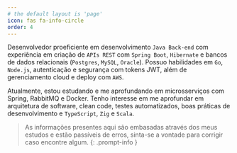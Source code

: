 ```yaml
---
# the default layout is 'page'
icon: fas fa-info-circle
order: 4
---
```


Desenvolvedor proeficiente em desenvolvimento `Java Back-end` com experiência em criação de `APIs REST` com `Spring Boot`, 
`Hibernate` e bancos de dados relacionais (`Postgres`, `MySQL`, `Oracle`). Possuo habilidades em `Go`, `Node.js`, autenticação e segurança 
com tokens JWT, além de gerenciamento cloud e deploy com `AWS`. 

Atualmente, estou estudando e me aprofundando em microsserviços com Spring, RabbitMQ e Docker. Tenho interesse em me aprofundar em arquitetura 
de software, clean code, testes automatizados, boas práticas de desenvolvimento e `TypeScript`, `Zig` e `Scala`.

> As informações presentes aqui são embasadas através dos meus estudos e estão passíveis de erros, sinta-se a vontade para corrigir caso encontre algum.
{: .prompt-info }
